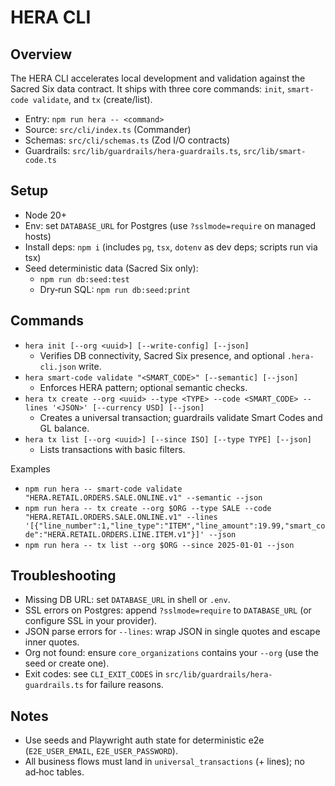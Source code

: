 # HERA CLI

## Overview
The HERA CLI accelerates local development and validation against the Sacred Six data contract. It ships with three core commands: `init`, `smart-code validate`, and `tx` (create/list).

- Entry: `npm run hera -- <command>`
- Source: `src/cli/index.ts` (Commander)
- Schemas: `src/cli/schemas.ts` (Zod I/O contracts)
- Guardrails: `src/lib/guardrails/hera-guardrails.ts`, `src/lib/smart-code.ts`

## Setup
- Node 20+
- Env: set `DATABASE_URL` for Postgres (use `?sslmode=require` on managed hosts)
- Install deps: `npm i` (includes `pg`, `tsx`, `dotenv` as dev deps; scripts run via tsx)
- Seed deterministic data (Sacred Six only):
  - `npm run db:seed:test`
  - Dry‑run SQL: `npm run db:seed:print`

## Commands
- `hera init [--org <uuid>] [--write-config] [--json]`
  - Verifies DB connectivity, Sacred Six presence, and optional `.hera-cli.json` write.
- `hera smart-code validate "<SMART_CODE>" [--semantic] [--json]`
  - Enforces HERA pattern; optional semantic checks.
- `hera tx create --org <uuid> --type <TYPE> --code <SMART_CODE> --lines '<JSON>' [--currency USD] [--json]`
  - Creates a universal transaction; guardrails validate Smart Codes and GL balance.
- `hera tx list [--org <uuid>] [--since ISO] [--type TYPE] [--json]`
  - Lists transactions with basic filters.

Examples
- `npm run hera -- smart-code validate "HERA.RETAIL.ORDERS.SALE.ONLINE.v1" --semantic --json`
- `npm run hera -- tx create --org $ORG --type SALE --code "HERA.RETAIL.ORDERS.SALE.ONLINE.v1" --lines '[{"line_number":1,"line_type":"ITEM","line_amount":19.99,"smart_code":"HERA.RETAIL.ORDERS.LINE.ITEM.v1"}]' --json`
- `npm run hera -- tx list --org $ORG --since 2025-01-01 --json`

## Troubleshooting
- Missing DB URL: set `DATABASE_URL` in shell or `.env`.
- SSL errors on Postgres: append `?sslmode=require` to `DATABASE_URL` (or configure SSL in your provider).
- JSON parse errors for `--lines`: wrap JSON in single quotes and escape inner quotes.
- Org not found: ensure `core_organizations` contains your `--org` (use the seed or create one).
- Exit codes: see `CLI_EXIT_CODES` in `src/lib/guardrails/hera-guardrails.ts` for failure reasons.

## Notes
- Use seeds and Playwright auth state for deterministic e2e (`E2E_USER_EMAIL`, `E2E_USER_PASSWORD`).
- All business flows must land in `universal_transactions` (+ lines); no ad‑hoc tables.
